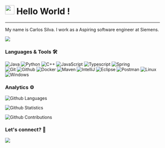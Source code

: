 




<h1><img src="https://emojis.slackmojis.com/emojis/images/1531849430/4246/blob-sunglasses.gif?1531849430" width="30"/> Hello World ! </h1> <hr>

My name is Carlos Silva. I work as a Aspiring software engineer at Siemens.

![](http://estruyf-github.azurewebsites.net/api/VisitorHit?user=carloshss0&repo=carloshss0&countColorcountColor)

### Languages & Tools 🛠  
![Java](https://img.shields.io/badge/-Java-05122A?style=flat&color=green)&nbsp;![Python](https://img.shields.io/badge/-Python-05122A?style=flat&color=green)&nbsp;![C++](https://img.shields.io/badge/-C++-05122A?style=flat&color=green)&nbsp;![JavaScript](https://img.shields.io/badge/-JavaScript-05122A?style=flat&color=green)&nbsp;![Typescript](https://img.shields.io/badge/-Typescript-05122A?style=flat&color=green)&nbsp;![Spring](https://img.shields.io/badge/-Spring-05122A?style=flat&color=green)&nbsp;  
![Git](https://img.shields.io/badge/-Git-05122A?style=flat&color=gray)&nbsp;![Github](https://img.shields.io/badge/-Github-05122A?style=flat&color=gray)&nbsp;![Docker](https://img.shields.io/badge/-Docker-05122A?style=flat&color=gray)&nbsp;![Maven](https://img.shields.io/badge/-Maven-05122A?style=flat&color=gray)&nbsp;![IntelliJ](https://img.shields.io/badge/-IntelliJ-05122A?style=flat&color=gray)&nbsp;![Eclipse](https://img.shields.io/badge/-Eclipse-05122A?style=flat&color=gray)&nbsp;![Postman](https://img.shields.io/badge/-Postman-05122A?style=flat&color=gray)&nbsp;![Linux](https://img.shields.io/badge/-Linux-05122A?style=flat&color=gray)&nbsp;![Windows](https://img.shields.io/badge/-Windows-05122A?style=flat&color=gray)&nbsp;  


### Analytics ⚙️

![Github Languages](https://github-readme-stats.vercel.app/api/top-langs/?username=carloshss0&layout=compact&count_private=true)

![Github Statistics](https://github-readme-stats.vercel.app/api/?username=carloshss0&count_private=true&show_icons=true)

![Github Contributions](https://github-readme-streak-stats.herokuapp.com/?user=carloshss0&hide_border=true)

### Let's connect? 🤝

<p align="left">

<a href="https://www.linkedin.com/in/carlos-henrique-dos-santos-silva/"><img src="https://img.shields.io/badge/-LinkedIn-0077B5?style=flat&logo=Linkedin&logoColor=white"/></a>

</p>